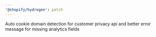 ```yaml
---
'@shopify/hydrogen': patch
---
```


Auto cookie domain detection for customer privacy api and better error message for missing analytics fields
